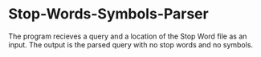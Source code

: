 Stop-Words-Symbols-Parser
=========================

The program recieves a query and a location of the Stop Word file as an input. The output is the parsed query with no stop words and no symbols.
